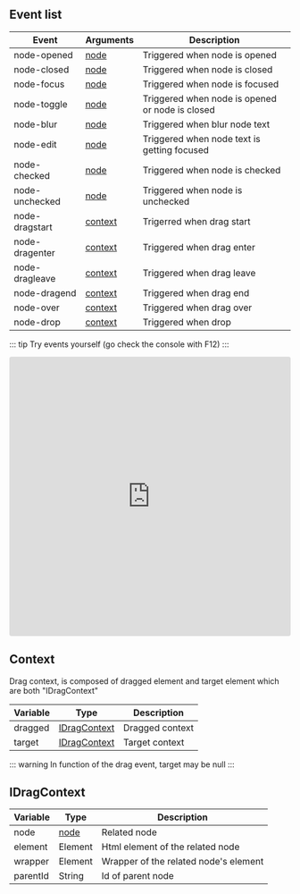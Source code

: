 ## Event list

| Event          | Arguments                    | Description                                     |
|----------------|------------------------------|-------------------------------------------------|
| node-opened    | [node](./properties.md#node) | Triggered when node is opened                   |
| node-closed    | [node](./properties.md#node) | Triggered when node is closed                   |
| node-focus     | [node](./properties.md#node) | Triggered when node is focused                  |
| node-toggle    | [node](./properties.md#node) | Triggered when node is opened or node is closed |
| node-blur      | [node](./properties.md#node) | Triggered when blur node text                   |
| node-edit      | [node](./properties.md#node) | Triggered when node text is getting focused     |
| node-checked   | [node](./properties.md#node) | Triggered when node is checked                  |
| node-unchecked | [node](./properties.md#node) | Triggered when node is unchecked                |
| node-dragstart | [context](#context)          | Trigerred when drag start                       |
| node-dragenter | [context](#context)          | Triggered when drag enter                       |
| node-dragleave | [context](#context)          | Triggered when drag leave                       |
| node-dragend   | [context](#context)          | Triggered when drag end                         |
| node-over      | [context](#context)          | Triggered when drag over                        |
| node-drop      | [context](#context)          | Triggered when drop                             |

::: tip
Try events yourself (go check the console with F12) 
:::

<iframe src="https://codesandbox.io/embed/events-7st2s?fontsize=14&hidenavigation=1&theme=dark"
     style="width:100%; height:500px; border:0; border-radius: 4px; overflow:hidden;"
     title="Events"
     allow="accelerometer; ambient-light-sensor; camera; encrypted-media; geolocation; gyroscope; hid; microphone; midi; payment; usb; vr; xr-spatial-tracking"
     sandbox="allow-forms allow-modals allow-popups allow-presentation allow-same-origin allow-scripts"
></iframe>

## Context
Drag context, is composed of dragged element and target element which are both "IDragContext"

| Variable | Type                          | Description     |
|----------|-------------------------------|-----------------|
| dragged  | [IDragContext](#idragcontext) | Dragged context |
| target   | [IDragContext](#idragcontext) | Target context  |

::: warning
In function of the drag event, target may be null
:::

## IDragContext

| Variable | Type                         | Description                           |
|----------|------------------------------|---------------------------------------|
| node     | [node](./properties.md#node) | Related node                          |
| element  | Element                      | Html element of the related node      |
| wrapper  | Element                      | Wrapper of the related node's element |
| parentId | String                       | Id of parent node                     |

